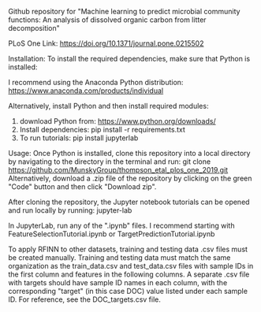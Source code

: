 Github repository for "Machine learning to predict microbial community functions: An analysis of dissolved organic carbon from litter decomposition"

PLoS One Link:
https://doi.org/10.1371/journal.pone.0215502

Installation:
To install the required dependencies, make sure that Python is installed:

I recommend using the Anaconda Python distribution:
https://www.anaconda.com/products/individual

Alternatively, install Python and then install required modules:
1. download Python from: https://www.python.org/downloads/
2. Install dependencies: pip install -r requirements.txt
3. To run tutorials:     pip install jupyterlab

Usage:
Once Python is installed, clone this repository into a local directory by navigating to the directory in the terminal and run: git clone https://github.com/MunskyGroup/thompson_etal_plos_one_2019.git
Alternatively, download a .zip file of the repository by clicking on the green "Code" button and then click "Download zip".

After cloning the repository, the Jupyter notebook tutorials can be opened and run locally by running: jupyter-lab

In JupyterLab, run any of the ".ipynb" files. I recommend starting with FeatureSelectionTutorial.ipynb or TargetPredictionTutorial.ipynb 

To apply RFINN to other datasets, training and testing data .csv files must be created manually. Training and testing data must match the same organization as the train_data.csv and test_data.csv files with sample IDs in the first column and features in the following columns. A separate .csv file with targets should have sample ID names in each column, with the corresponding "target" (in this case DOC) value listed under each sample ID. For reference, see the DOC_targets.csv file.
